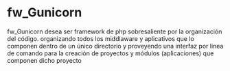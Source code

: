 # fw_Gunicorn
fw_Gunicorn desea ser framework de php sobresaliente por la organización del código. organizando todos los middlaware y aplicativos que lo componen dentro de un único directorio y proveyendo una interfaz por linea de comando para la creación de proyectos y módulos (aplicaciones) que componen dicho proyecto
